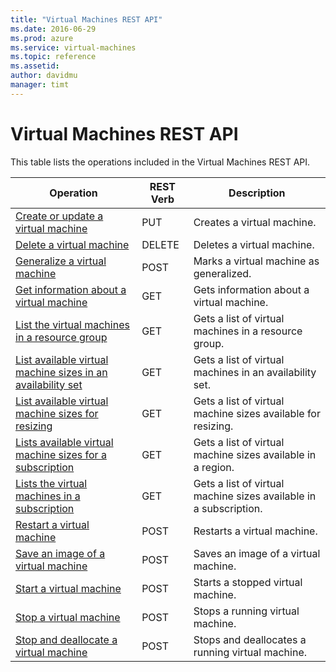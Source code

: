 ```yaml
---
title: "Virtual Machines REST API"
ms.date: 2016-06-29
ms.prod: azure
ms.service: virtual-machines
ms.topic: reference
ms.assetid: 
author: davidmu
manager: timt
---
```

# Virtual Machines REST API  
  
This table lists the operations included in the Virtual Machines REST API.  
  
| Operation | REST Verb | Description | 
|---------|---------|-----------|
| [Create or update a virtual machine](./virtualmachines/virtualmachines-create-or-update.md) |  PUT | Creates a virtual machine. |  
| [Delete a virtual machine](./virtualmachines/virtualmachines-delete.md) | DELETE | Deletes a virtual machine. | 
| [Generalize a virtual machine](./virtualmachines/virtualmachines-generalize.md) | POST | Marks a virtual machine as generalized. |  
| [Get information about a virtual machine](./virtualmachines/virtualmachines-get.md) | GET | Gets information about a virtual machine. |
| [List the virtual machines in a resource group](./virtualmachines/virtualmachines-list-resource-group.md) | GET | Gets a list of virtual machines in a resource group. |
| [List available virtual machine sizes in an availability set](./virtualmachines/virtualmachines-list-sizes-availability-set.md) | GET | Gets a list of virtual machines in an availability set. |
| [List available virtual machine sizes for resizing](./virtualmachines/virtualmachines-list-sizes-for-resizing.md) | GET | Gets a list of virtual machine sizes available for resizing. |
| [Lists available virtual machine sizes for a subscription](./virtualmachines/virtualmachines-list-sizes-region.md) | GET | Gets a list of virtual machine sizes available in a region. |
| [Lists the virtual machines in a subscription](./virtualmachines/virtualmachines-list-subscription.md) | GET | Gets a list of virtual machine sizes available in a subscription. |
| [Restart a virtual machine](./virtualmachines/virtualmachines-restart.md) | POST | Restarts a virtual machine. |
| [Save an image of a virtual machine](./virtualmachines/virtualmachines-save-image.md) | POST | Saves an image of a virtual machine. |
| [Start a virtual machine](./virtualmachines/virtualmachines-start.md) | POST | Starts a stopped virtual machine. |
| [Stop a virtual machine](./virtualmachines/virtualmachines-stop.md) | POST | Stops a running virtual machine. |
| [Stop and deallocate a virtual machine](./virtualmachines/virtualmachines-stop-deallocate.md) | POST | Stops and deallocates a running virtual machine. |